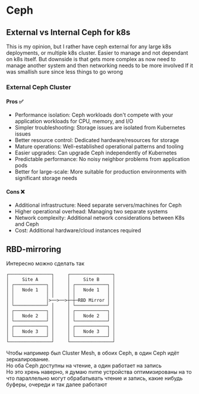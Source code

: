 # Ceph
## External vs Internal Ceph for k8s
This is my opinion, but I rather have ceph external for any large k8s deployments, or multiple k8s cluster. Easier to manage and not dependant on k8s itself. But downside is that gets more complex as now need to manage another system and then networking needs to be more involved
If it was smallish sure since less things to go wrong <br>

### External Ceph Cluster
#### Pros ✅
- Performance isolation: Ceph workloads don't compete with your application workloads for CPU, memory, and I/O
- Simpler troubleshooting: Storage issues are isolated from Kubernetes issues
- Better resource control: Dedicated hardware/resources for storage
- Mature operations: Well-established operational patterns and tooling
- Easier upgrades: Can upgrade Ceph independently of Kubernetes
- Predictable performance: No noisy neighbor problems from application pods
- Better for large-scale: More suitable for production environments with significant storage needs

#### Cons ❌
- Additional infrastructure: Need separate servers/machines for Ceph
- Higher operational overhead: Managing two separate systems
- Network complexity: Additional network considerations between K8s and Ceph
- Cost: Additional hardware/cloud instances required
## RBD-mirroring
Интересно можно сделать так
```
┌────────────────┐     ┌────────────────┐
│     Site A     │     │     Site B     │
│ ┌────────────┐ │     │ ┌────────────┐ │
│ │   Node 1   │ │     │ │   Node 1   │ │
│ │            │ │     │ │            │ │
│ │            │>──>──>┼─┼─RBD Mirror │ │
│ └────────────┘ │     │ └────────────┘ │
│ ┌────────────┐ │     │ ┌────────────┐ │
│ │   Node 2   │ │     │ │   Node 2   │ │
│ └────────────┘ │     │ └────────────┘ │
│ ┌────────────┐ │     │ ┌────────────┐ │
│ │   Node 3   │ │     │ │   Node 3   │ │
│ └────────────┘ │     │ └────────────┘ │
└────────────────┘     └────────────────┘
```
Чтобы например был Cluster Mesh, в обоих Ceph, в один Ceph идёт зеркалирование. <br>
Но оба Ceph доступны на чтение, а один работает на запись <br>
Но это хрень наверно, я думаю nvme устройства оптимизированы на то что параллельно могут обрабатывать чтение и запись, какие нибудь буферы, очереди и так далее работают
